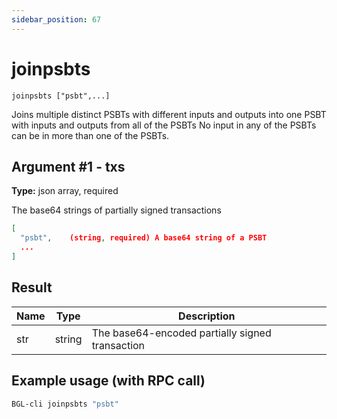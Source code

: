 ```yaml
---
sidebar_position: 67
---
```


# joinpsbts

`joinpsbts ["psbt",...]`

Joins multiple distinct PSBTs with different inputs and outputs into one PSBT with inputs and outputs from all of the PSBTs No input in any of the PSBTs can be in more than one of the PSBTs.

## Argument #1 - txs

**Type:** json array, required

The base64 strings of partially signed transactions

```json
[
  "psbt",    (string, required) A base64 string of a PSBT
  ...
]
```

## Result

| Name | Type   | Description                                     |
| ---- | ------ | ----------------------------------------------- |
| str  | string | The base64-encoded partially signed transaction |

## Example usage (with RPC call)

```sh 
BGL-cli joinpsbts "psbt"
```
